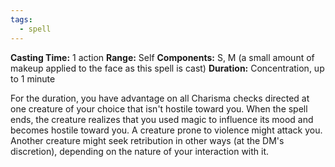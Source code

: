 ```yaml
---
tags:
  - spell
---
```

**Casting Time:** 1 action
**Range:** Self
**Components:** S, M (a small amount of makeup applied to the face as this spell is cast) 
**Duration:** Concentration, up to 1 minute

For the duration, you have advantage on all Charisma checks directed at one creature of your choice that isn't hostile toward you. When the spell ends, the creature realizes that you used magic to influence its mood and becomes hostile toward you. A creature prone to violence might attack you. Another creature might seek retribution in other ways (at the DM's discretion), depending on the nature of your interaction with it.